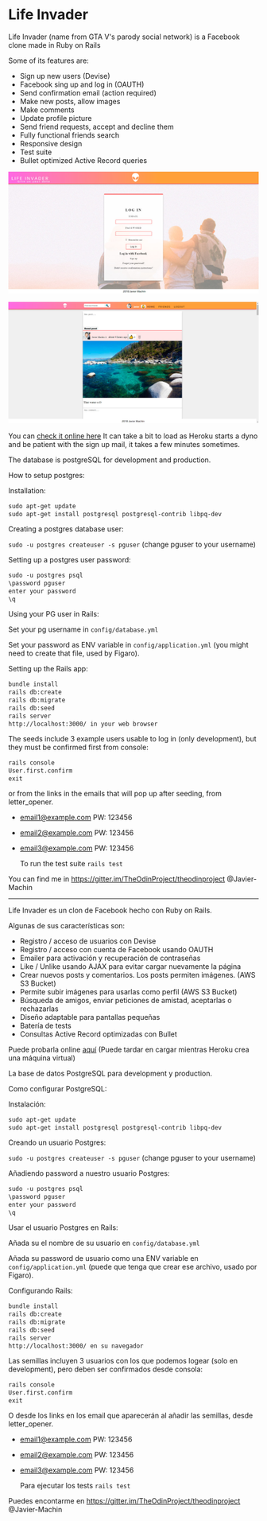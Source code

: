 # Life Invader

Life Invader (name from GTA V's parody social network) is a Facebook clone made in Ruby on Rails

Some of its features are:

* Sign up new users (Devise) 
* Facebook sing up and log in (OAUTH)
* Send confirmation email (action required)
* Make new posts, allow images
* Make comments
* Update profile picture
* Send friend requests, accept and decline them
* Fully functional friends search
* Responsive design
* Test suite
* Bullet optimized Active Record queries

![Life Invader screenshot 1](public/LifeInvader1.jpg)

![Life Invader screenshot 2](public/LifeInvader2.jpg)

You can [check it online here](https://life-invader-fb.herokuapp.com) 
It can take a bit to load as Heroku starts a dyno and be patient with the sign up mail, 
it takes a few minutes sometimes.

The database is postgreSQL for development and production.

How to setup postgres:

Installation:

```
sudo apt-get update
sudo apt-get install postgresql postgresql-contrib libpq-dev

```
Creating a postgres database user:

`sudo -u postgres createuser -s pguser` (change pguser to your username)

Setting up a postgres user password:

```
sudo -u postgres psql 
\password pguser 
enter your password
\q
``` 

Using your PG user in Rails:

Set your pg username in `config/database.yml`

Set your password as ENV variable in `config/application.yml` (you might need to create that file, used by Figaro).

Setting up the Rails app:

```
bundle install
rails db:create
rails db:migrate
rails db:seed
rails server
http://localhost:3000/ in your web browser
```
The seeds include 3 example users usable to log in (only development), but they must be confirmed first from console:
```
rails console
User.first.confirm
exit
```
or from the links in the emails that will pop up after seeding, from letter_opener.

* email1@example.com 
  PW: 123456

* email2@example.com 
  PW: 123456

* email3@example.com 
  PW: 123456

  To run the test suite `rails test`

You can find me in https://gitter.im/TheOdinProject/theodinproject  @Javier-Machin

----------------------------

Life Invader es un clon de Facebook hecho con Ruby on Rails. 

Algunas de sus características son:

* Registro / acceso de usuarios con Devise
* Registro / acceso con cuenta de Facebook usando OAUTH
* Emailer para activación y recuperación de contraseñas
* Like / Unlike usando AJAX para evitar cargar nuevamente la página
* Crear nuevos posts y comentarios. Los posts permiten imágenes. (AWS S3 Bucket)
* Permite subir imágenes para usarlas como perfil (AWS S3 Bucket)
* Búsqueda de amigos, enviar peticiones de amistad, aceptarlas o rechazarlas
* Diseño adaptable para pantallas pequeñas
* Batería de tests
* Consultas Active Record optimizadas con Bullet

Puede probarla online [aquí](https://life-invader-fb.herokuapp.com)
(Puede tardar en cargar mientras Heroku crea una máquina virtual)

La base de datos PostgreSQL para development y production.

Como configurar PostgreSQL:

Instalación:

```
sudo apt-get update
sudo apt-get install postgresql postgresql-contrib libpq-dev

```
Creando un usuario Postgres:

`sudo -u postgres createuser -s pguser` (change pguser to your username)

Añadiendo password a nuestro usuario Postgres:

```
sudo -u postgres psql 
\password pguser 
enter your password
\q
``` 

Usar el usuario Postgres en Rails:

Añada su el nombre de su usuario en `config/database.yml`

Añada su password de usuario como una ENV variable en `config/application.yml` (puede que tenga que crear ese archivo, usado por Figaro).

Configurando Rails:

```
bundle install
rails db:create
rails db:migrate
rails db:seed
rails server
http://localhost:3000/ en su navegador
```
Las semillas incluyen 3 usuarios con los que podemos logear (solo en development), pero deben ser confirmados desde consola:
```
rails console
User.first.confirm
exit
```
O desde los links en los email que aparecerán al añadir las semillas, desde letter_opener.

* email1@example.com 
  PW: 123456

* email2@example.com 
  PW: 123456

* email3@example.com 
  PW: 123456

  Para ejecutar los tests `rails test`

Puedes encontarme en https://gitter.im/TheOdinProject/theodinproject  @Javier-Machin
 
